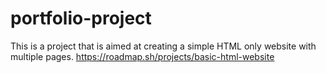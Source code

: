 # portfolio-project
This is a project that is aimed at creating a simple HTML only website with multiple pages.
https://roadmap.sh/projects/basic-html-website 

